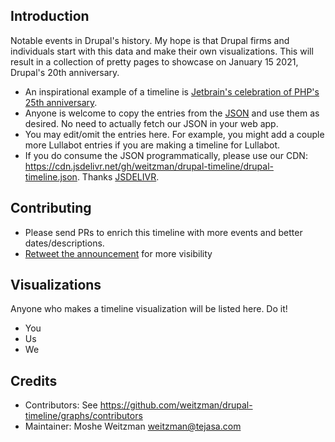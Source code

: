 Introduction
-----------
Notable events in Drupal's history. My hope is that Drupal firms and individuals start with this data and make their own visualizations. This will result in a collection of pretty pages to showcase on January 15 2021, Drupal's 20th anniversary.

- An inspirational example of a timeline is [Jetbrain's celebration of PHP's 25th anniversary](https://www.jetbrains.com/lp/php-25/). 
- Anyone is welcome to copy the entries from the [JSON](https://github.com/weitzman/drupal-timeline/blob/main/drupal-timeline.json) and use them as desired. No need to actually fetch our JSON in your web app.
- You may edit/omit the entries here. For example, you might add a couple more Lullabot entries if you are making a timeline for Lullabot.
- If you do consume the JSON programmatically, please use our CDN: https://cdn.jsdelivr.net/gh/weitzman/drupal-timeline/drupal-timeline.json. Thanks [JSDELIVR](https://www.jsdelivr.com/?docs=gh). 

Contributing
--------------
- Please send PRs to enrich this timeline with more events and better dates/descriptions.
- [Retweet the announcement](https://twitter.com/weitzman/status/1336687675223498754?s=20) for more visibility

Visualizations
------------
Anyone who makes a timeline visualization will be listed here. Do it!

- You
- Us
- We

Credits
-----------
- Contributors: See https://github.com/weitzman/drupal-timeline/graphs/contributors
- Maintainer: Moshe Weitzman <weitzman@tejasa.com>